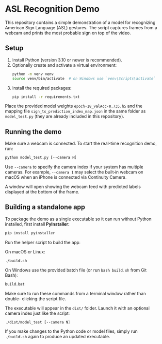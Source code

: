 # ASL Recognition Demo

This repository contains a simple demonstration of a model for recognizing American Sign Language (ASL) gestures. The script captures frames from a webcam and prints the most probable sign on top of the video.

## Setup

1. Install Python (version 3.10 or newer is recommended).
2. Optionally create and activate a virtual environment:
   ```bash
   python -m venv venv
   source venv/bin/activate  # on Windows use `venv\Scripts\activate`
   ```
3. Install the required packages:
   ```bash
   pip install -r requirements.txt
   ```

Place the provided model weights `epoch-18_valAcc-0.735.h5` and the mapping file `sign_to_prediction_index_map.json` in the same folder as `model_test.py` (they are already included in this repository).

## Running the demo

Make sure a webcam is connected. To start the real-time recognition demo, run:

```bash
python model_test.py [--camera N]
```

Use `--camera` to specify the camera index if your system has multiple cameras. For example, `--camera 1` may select the built‑in webcam on macOS when an iPhone is connected via Continuity Camera.

A window will open showing the webcam feed with predicted labels displayed at the bottom of the frame.

## Building a standalone app

To package the demo as a single executable so it can run without Python installed, first install **PyInstaller**:

```bash
pip install pyinstaller
```

Run the helper script to build the app:

On macOS or Linux:
```bash
./build.sh
```
On Windows use the provided batch file (or run `bash build.sh` from Git Bash):
```cmd
build.bat
```

Make sure to run these commands from a terminal window rather than double-
clicking the script file.

The executable will appear in the `dist/` folder. Launch it with an optional camera index just like the script:

```bash
./dist/model_test [--camera N]
```

If you make changes to the Python code or model files, simply run `./build.sh` again to produce an updated executable.
